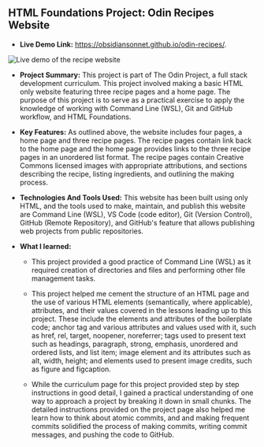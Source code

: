 ## HTML Foundations Project: Odin Recipes Website

- **Live Demo Link:** https://obsidiansonnet.github.io/odin-recipes/.

![Live demo of the recipe website](./recipes/assets/Snapshot.gif)

- **Project Summary:** This project is part of The Odin Project, a full stack development curriculum. This project involved making a basic HTML only website featuring three recipe pages and a home page. The purpose of this project is to serve as a practical exercise to apply the knowledge of working with Command Line (WSL), Git and GitHub workflow, and HTML Foundations.  

- **Key Features:** As outlined above, the website includes four pages, a home page and three recipe pages. The recipe pages contain link back to the home page and the home page provides links to the three recipe pages in an unordered list format. The recipe pages contain Creative Commons licensed images with appropriate attributions, and sections describing the recipe, listing ingredients, and outlining the making process.   

- **Technologies And Tools Used:** This website has been built using only HTML, and the tools used to make, maintain, and publish this website are Command Line (WSL), VS Code (code editor), Git (Version Control), GitHub (Remote Repository), and GitHub's feature that allows publishing web projects from public repositories.             

- **What I learned:** 
    - This project provided a good practice of Command Line (WSL) as it required creation of directories and files and performing other file management tasks.
    
    - This project helped me cement the structure of an HTML page and the use of various HTML elements (semantically, where applicable), attributes, and their values covered in the lessons leading up to this project. These include the elements and attributes of the boilerplate code; anchor tag and various attributes and values used with it, such as href, rel, target, noopener, noreferrer; tags used to present text such as headings, paragraph, strong, emphasis, unordered and ordered lists, and list item; image element and its attributes such as alt, width, height; and elements used to present image credits, such as figure and figcaption.      

    - While the curriculum page for this project provided step by step instructions in good detail, I gained a practical understanding of one way to approach a project by breaking it down in small chunks. The detailed instructions provided on the project page also helped me learn how to think about atomic commits, and and making frequent commits solidified the process of making commits, writing commit messages, and pushing the code to GitHub.